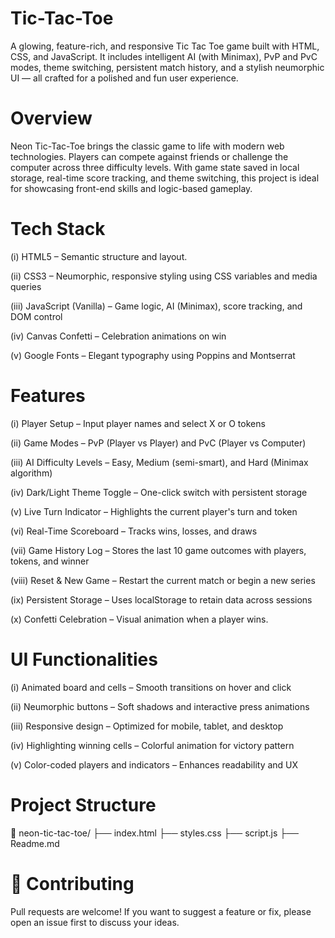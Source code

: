 #  Tic-Tac-Toe

 A glowing, feature-rich, and responsive Tic Tac Toe game built with HTML, CSS, and JavaScript.
  It includes intelligent AI (with Minimax), PvP and PvC modes, theme switching, persistent match history, and a stylish neumorphic UI — all crafted for a polished and fun user experience.


#  Overview

  Neon Tic-Tac-Toe brings the classic game to life with modern web technologies. Players can compete against friends or challenge the computer across three difficulty levels. With game state saved in local storage, real-time score tracking, and theme switching, this project is ideal for showcasing front-end skills and logic-based gameplay.


# Tech Stack

(i) HTML5 – Semantic structure and layout.

(ii) CSS3 – Neumorphic, responsive styling using CSS variables and media queries

(iii) JavaScript (Vanilla) – Game logic, AI (Minimax), score tracking, and DOM control

(iv) Canvas Confetti – Celebration animations on win

(v) Google Fonts – Elegant typography using Poppins and Montserrat



# Features
(i) Player Setup – Input player names and select X or O tokens

(ii) Game Modes – PvP (Player vs Player) and PvC (Player vs Computer)

(iii) AI Difficulty Levels – Easy, Medium (semi-smart), and Hard (Minimax algorithm)

(iv) Dark/Light Theme Toggle – One-click switch with persistent storage

(v) Live Turn Indicator – Highlights the current player's turn and token

(vi) Real-Time Scoreboard – Tracks wins, losses, and draws

(vii) Game History Log – Stores the last 10 game outcomes with players, tokens, and winner

(viii) Reset & New Game – Restart the current match or begin a new series

(ix) Persistent Storage – Uses localStorage to retain data across sessions

(x) Confetti Celebration – Visual animation when a player wins.



# UI Functionalities

(i) Animated board and cells – Smooth transitions on hover and click

(ii) Neumorphic buttons – Soft shadows and interactive press animations

(iii) Responsive design – Optimized for mobile, tablet, and desktop

(iv) Highlighting winning cells – Colorful animation for victory pattern

(v) Color-coded players and indicators – Enhances readability and UX


# Project Structure

📁 neon-tic-tac-toe/
├── index.html
├── styles.css
├── script.js
├── Readme.md


# 🤝 Contributing

Pull requests are welcome! If you want to suggest a feature or fix, please open an issue first to discuss your ideas.